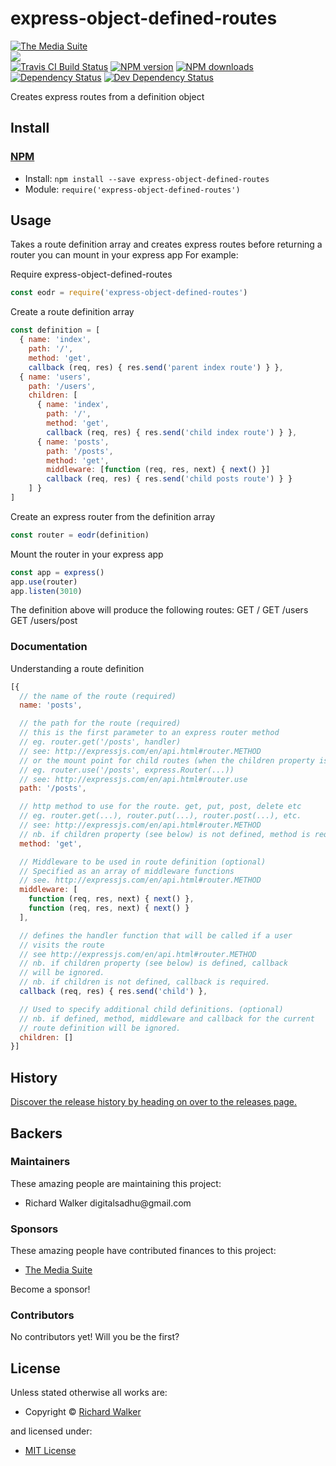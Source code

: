 <!-- TITLE/ -->

<h1>express-object-defined-routes</h1>

<!-- /TITLE -->


<!-- BADGES/ -->

<span class="badge-badge"><a href="https://mediasuite.co.nz" title="The Media Suite"><img src="https://mediasuite.co.nz/ms-badge.png" alt="The Media Suite" /></a></span>
<br class="badge-separator" />
<span class="badge-badge"><a href="https://nodei.co/npm/express-object-defined-routes"><img src="https://nodei.co/npm/express-object-defined-routes.png?downloads=true&stars=true" /></a></span>
<br class="badge-separator" />
<span class="badge-travisci"><a href="http://travis-ci.org/digitalsadhu/express-object-defined-routes" title="Check this project's build status on TravisCI"><img src="https://img.shields.io/travis/digitalsadhu/express-object-defined-routes/master.svg" alt="Travis CI Build Status" /></a></span>
<span class="badge-npmversion"><a href="https://npmjs.org/package/express-object-defined-routes" title="View this project on NPM"><img src="https://img.shields.io/npm/v/express-object-defined-routes.svg" alt="NPM version" /></a></span>
<span class="badge-npmdownloads"><a href="https://npmjs.org/package/express-object-defined-routes" title="View this project on NPM"><img src="https://img.shields.io/npm/dm/express-object-defined-routes.svg" alt="NPM downloads" /></a></span>
<span class="badge-daviddm"><a href="https://david-dm.org/digitalsadhu/express-object-defined-routes" title="View the status of this project's dependencies on DavidDM"><img src="https://img.shields.io/david/digitalsadhu/express-object-defined-routes.svg" alt="Dependency Status" /></a></span>
<span class="badge-daviddmdev"><a href="https://david-dm.org/digitalsadhu/express-object-defined-routes#info=devDependencies" title="View the status of this project's development dependencies on DavidDM"><img src="https://img.shields.io/david/dev/digitalsadhu/express-object-defined-routes.svg" alt="Dev Dependency Status" /></a></span>

<!-- /BADGES -->


<!-- DESCRIPTION/ -->

Creates express routes from a definition object

<!-- /DESCRIPTION -->


<!-- INSTALL/ -->

<h2>Install</h2>

<a href="https://npmjs.com" title="npm is a package manager for javascript"><h3>NPM</h3></a><ul>
<li>Install: <code>npm install --save express-object-defined-routes</code></li>
<li>Module: <code>require('express-object-defined-routes')</code></li></ul>

<!-- /INSTALL -->


## Usage

Takes a route definition array and creates express routes before returning a router you can mount in your express app
For example:

Require express-object-defined-routes
```js
const eodr = require('express-object-defined-routes')
```

Create a route definition array
```js
const definition = [
  { name: 'index',
    path: '/',
    method: 'get',
    callback (req, res) { res.send('parent index route') } },
  { name: 'users',
    path: '/users',
    children: [
      { name: 'index',
        path: '/',
        method: 'get',
        callback (req, res) { res.send('child index route') } },
      { name: 'posts',
        path: '/posts',
        method: 'get',
        middleware: [function (req, res, next) { next() }]
        callback (req, res) { res.send('child posts route') } }
    ] }
]
```

Create an express router from the definition array
```js
const router = eodr(definition)
```

Mount the router in your express app
```js
const app = express()
app.use(router)
app.listen(3010)
```

The definition above will produce the following routes:
GET /
GET /users
GET /users/post

### Documentation

Understanding a route definition
```js
[{
  // the name of the route (required)
  name: 'posts',

  // the path for the route (required)
  // this is the first parameter to an express router method
  // eg. router.get('/posts', handler)
  // see: http://expressjs.com/en/api.html#router.METHOD
  // or the mount point for child routes (when the children property is defined)
  // eg. router.use('/posts', express.Router(...))
  // see: http://expressjs.com/en/api.html#router.use
  path: '/posts',

  // http method to use for the route. get, put, post, delete etc
  // eg. router.get(...), router.put(...), router.post(...), etc.
  // see: http://expressjs.com/en/api.html#router.METHOD
  // nb. if children property (see below) is not defined, method is required.
  method: 'get',

  // Middleware to be used in route definition (optional)
  // Specified as an array of middleware functions
  // see. http://expressjs.com/en/api.html#router.METHOD
  middleware: [
    function (req, res, next) { next() },
    function (req, res, next) { next() }
  ],

  // defines the handler function that will be called if a user
  // visits the route
  // see http://expressjs.com/en/api.html#router.METHOD
  // nb. if children property (see below) is defined, callback
  // will be ignored.
  // nb. if children is not defined, callback is required.
  callback (req, res) { res.send('child') },

  // Used to specify additional child definitions. (optional)
  // nb. if defined, method, middleware and callback for the current
  // route definition will be ignored.
  children: []
}]
```

<!-- HISTORY/ -->

<h2>History</h2>

<a href="https://github.com/digitalsadhu/express-object-defined-routes/releases">Discover the release history by heading on over to the releases page.</a>

<!-- /HISTORY -->


<!-- BACKERS/ -->

<h2>Backers</h2>

<h3>Maintainers</h3>

These amazing people are maintaining this project:

<ul><li>Richard Walker digitalsadhu@gmail.com</li></ul>

<h3>Sponsors</h3>

These amazing people have contributed finances to this project:

<ul><li><a href="http://mediasuite.co.nz">The Media Suite</a></li></ul>

Become a sponsor!



<h3>Contributors</h3>

No contributors yet! Will you be the first?



<!-- /BACKERS -->


<!-- LICENSE/ -->

<h2>License</h2>

Unless stated otherwise all works are:

<ul><li>Copyright &copy; <a href="http://github.com/digitalsadhu/express-object-defined-routes">Richard Walker</a></li></ul>

and licensed under:

<ul><li><a href="http://spdx.org/licenses/MIT.html">MIT License</a></li></ul>

<!-- /LICENSE -->
